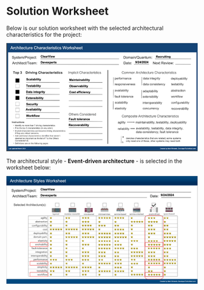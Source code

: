 # Solution Worksheet

Below is our solution worksheet with the selected architectural characteristics for the project:

![solution-characteristics-worksheet.png](images/solution-characteristics-worksheet.png)

The architectural style - **Event-driven architecture** - is selected in the worksheet below: 

![architecture-style-worksheet.png](images/architecture-style-worksheet.png)